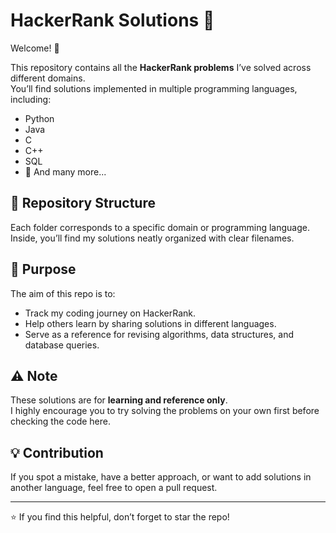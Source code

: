 # HackerRank Solutions 🚀

Welcome! 👋  

This repository contains all the **HackerRank problems** I’ve solved across different domains.  
You’ll find solutions implemented in multiple programming languages, including:  

- Python  
- Java  
- C  
- C++  
- SQL  
- 🔧 And many more...  

## 📂 Repository Structure
Each folder corresponds to a specific domain or programming language.  
Inside, you’ll find my solutions neatly organized with clear filenames.  

## 🎯 Purpose
The aim of this repo is to:  
- Track my coding journey on HackerRank.  
- Help others learn by sharing solutions in different languages.  
- Serve as a reference for revising algorithms, data structures, and database queries.  

## ⚠️ Note
These solutions are for **learning and reference only**.  
I highly encourage you to try solving the problems on your own first before checking the code here.  

## 💡 Contribution
If you spot a mistake, have a better approach, or want to add solutions in another language, feel free to open a pull request.  

---

⭐ If you find this helpful, don’t forget to star the repo!
